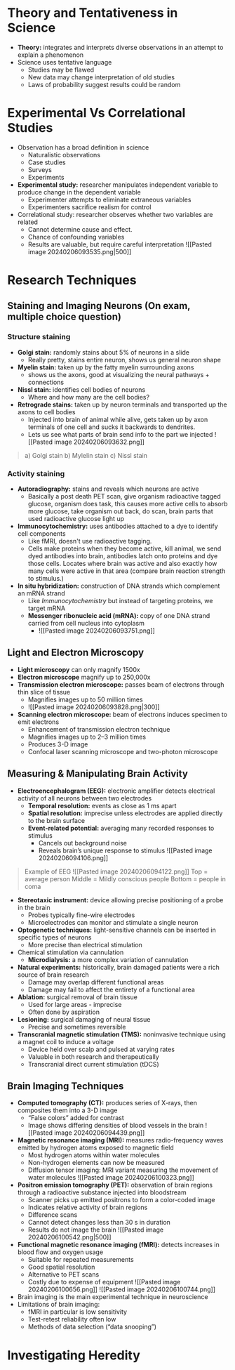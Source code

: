 # Theory and Tentativeness in Science
- **Theory:** integrates and interprets diverse observations in an attempt to explain a phenomenon
- Science uses tentative language
	- Studies may be flawed
	- New data may change interpretation of old studies
	- Laws of probability suggest results could be random
# Experimental Vs Correlational Studies
- Observation has a broad definition in science
	- Naturalistic observations
	- Case studies
	- Surveys
	- Experiments
- **Experimental study:** researcher manipulates independent variable to produce change in the dependent variable
	- Experimenter attempts to eliminate extraneous variables
	- Experimenters sacrifice realism for control
- Correlational study: researcher observes whether two variables are related
	- Cannot determine cause and effect.
	- Chance of confounding variables
	- Results are valuable, but require careful interpretation
![[Pasted image 20240206093535.png|500]]
# Research Techniques
## Staining and Imaging Neurons (On exam, multiple choice question)
### Structure staining
- **Golgi stain:** randomly stains about 5% of neurons in a slide
	- Really pretty, stains entire neuron, shows us general neuron shape
- **Myelin stain:** taken up by the fatty myelin surrounding axons
	- shows us the axons, good at visualizing the neural pathways + connections
- **Nissl stain:** identifies cell bodies of neurons
	- Where and how many are the cell bodies?
- **Retrograde stains:** taken up by neuron terminals and transported up the axons to cell bodies
	- Injected into brain of animal while alive, gets taken up by axon terminals of one cell and sucks it backwards to dendrites.
	- Lets us see what parts of brain send info to the part we injected
![[Pasted image 20240206093632.png]]
> a) Golgi stain
> b) Mylelin stain
> c) Nissl stain
### Activity staining
- **Autoradiography:** stains and reveals which neurons are active
	- Basically a post death PET scan, give organism radioactive tagged glucose, organism does task, this causes more active cells to absorb more glucose, take organism out back, do scan, brain parts that used radioactive glucose light up
- **Immunocytochemistry:** uses antibodies attached to a dye to identify cell components
	- Like fMRI, doesn't use radioactive tagging.
	- Cells make proteins when they become active, kill animal, we send dyed antibodies into brain, antibodies latch onto proteins and dye those cells. Locates where brain was active and also exactly how many cells were active in that area (compare brain reaction strength to stimulus.)
- **In situ hybridization:** construction of DNA strands which complement an mRNA strand
	- Like *Immunocytochemistry* but instead of targeting proteins, we target mRNA
	- **Messenger ribonucleic acid (mRNA):** copy of one DNA strand carried from cell nucleus into cytoplasm
		- ![[Pasted image 20240206093751.png]]
## Light and Electron Microscopy
- **Light microscopy** can only magnify 1500x
- **Electron microscope** magnify up to 250,000x
- **Transmission electron microscope:** passes beam of electrons through thin slice of tissue
	- Magnifies images up to 50 million times
	- ![[Pasted image 20240206093828.png|300]]
- **Scanning electron microscope:** beam of electrons induces specimen to emit electrons
	- Enhancement of transmission electron technique
	- Magnifies images up to 2–3 million times
	- Produces 3-D image
	- Confocal laser scanning microscope and two-photon microscope
## Measuring & Manipulating Brain Activity
- **Electroencephalogram (EEG):** electronic amplifier detects electrical activity of all neurons between two electrodes
	- **Temporal resolution:** events as close as 1 ms apart
	- **Spatial resolution:** imprecise unless electrodes are applied directly to the brain surface
	- **Event-related potential:** averaging many recorded responses to stimulus
		- Cancels out background noise
		- Reveals brain’s unique response to stimulus
![[Pasted image 20240206094106.png]]
> Example of EEG
![[Pasted image 20240206094122.png]]
> Top = average person
> Middle = Mildly conscious people
> Bottom = people in coma

- **Stereotaxic instrument:** device allowing precise positioning of a probe in the brain
	- Probes typically fine-wire electrodes
	- Microelectrodes can monitor and stimulate a single neuron
- **Optogenetic techniques:** light-sensitive channels can be inserted in specific types of neurons
	- More precise than electrical stimulation
- Chemical stimulation via cannulation
	- **Microdialysis:** a more complex variation of cannulation
- **Natural experiments:** historically, brain damaged patients were a rich source of brain research
	- Damage may overlap different functional areas
	- Damage may fail to affect the entirety of a functional area
- **Ablation:** surgical removal of brain tissue
	- Used for large areas - imprecise
	- Often done by aspiration
- **Lesioning:** surgical damaging of neural tissue
	- Precise and sometimes reversible
- **Transcranial magnetic stimulation (TMS):** noninvasive technique using a magnet coil to induce a voltage
	- Device held over scalp and pulsed at varying rates
	- Valuable in both research and therapeutically
	- Transcranial direct current stimulation (tDCS)
## Brain Imaging Techniques
- **Computed tomography (CT):** produces series of X-rays, then composites them into a 3-D image
	- “False colors” added for contrast
	- Image shows differing densities of blood vessels in the brain
![[Pasted image 20240206094439.png]]
- **Magnetic resonance imaging (MRI):** measures radio-frequency waves emitted by hydrogen atoms exposed to magnetic field
	- Most hydrogen atoms within water molecules
	- Non-hydrogen elements can now be measured
	- Diffusion tensor imaging: MRI variant measuring the movement of water molecules
![[Pasted image 20240206100323.png]]
- **Positron emission tomography (PET):** observation of brain regions through a radioactive substance injected into bloodstream
	- Scanner picks up emitted positrons to form a color-coded image
	- Indicates relative activity of brain regions
	- Difference scans
	- Cannot detect changes less than 30 s in duration
	- Results do not image the brain
![[Pasted image 20240206100542.png|500]]
- **Functional magnetic resonance imaging (fMRI):** detects increases in blood flow and oxygen usage
	- Suitable for repeated measurements
	- Good spatial resolution
	- Alternative to PET scans
	- Costly due to expense of equipment
![[Pasted image 20240206100656.png]]
![[Pasted image 20240206100744.png]]
- Brain imaging is the main experimental technique in neuroscience
- Limitations of brain imaging:
	- fMRI in particular is low sensitivity
	- Test-retest reliability often low
	- Methods of data selection (“data snooping”)
# Investigating Heredity
